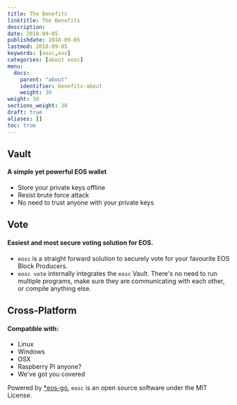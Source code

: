 ```yaml
---
title: The Benefits
linktitle: The Benefits
description:
date: 2018-09-05
publishdate: 2018-09-05
lastmod: 2018-09-05
keywords: [eosc,eos]
categories: [about eosc]
menu:
  docs:
    parent: "about"
    identifier: benefits-about
    weight: 30
weight: 30
sections_weight: 30
draft: true
aliases: []
toc: true
---
```


## Vault

#### A simple yet powerful EOS wallet

* Store your private keys offline
* Resist brute force attack
* No need to trust anyone with your private keys


## Vote

#### Easiest and most secure voting solution for EOS.

* `eosc` is a straight forward solution to securely vote for your favourite EOS Block Producers.
* `eosc vote` internally integrates the `eosc` Vault. There's no need to run multiple programs, make sure they are communicating with each other, or compile anything else.

## Cross-Platform

#### Compatible with:

* Linux
* Windows
* OSX
* Raspberry Pi anyone?
* We've got you covered

Powered by [*eos-go](https://www.eoscanada.com/en/tools/eos-go), `eosc` is an open source software under the MIT License.





